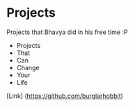 # Projects
Projects that Bhavya did in his free time :P

+   Projects
+   That
+   Can
+   Change
+   Your 
+   Life

[Link] (https://github.com/burglarhobbit)
